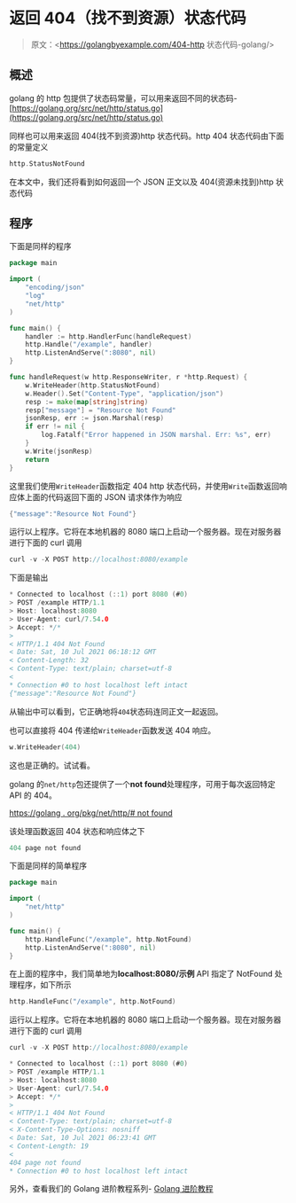 # 返回 404（找不到资源）状态代码

> 原文：<https://golangbyexample.com/404-http 状态代码-golang/>

## **概述**

golang 的 http 包提供了状态码常量，可以用来返回不同的状态码-[https://golang.org/src/net/http/status.go](https://golang.org/src/net/http/status.go)

同样也可以用来返回 404(找不到资源)http 状态代码。http 404 状态代码由下面的常量定义

```go
http.StatusNotFound
```

在本文中，我们还将看到如何返回一个 JSON 正文以及 404(资源未找到)http 状态代码

## **程序**

下面是同样的程序

```go
package main

import (
	"encoding/json"
	"log"
	"net/http"
)

func main() {
	handler := http.HandlerFunc(handleRequest)
	http.Handle("/example", handler)
	http.ListenAndServe(":8080", nil)
}

func handleRequest(w http.ResponseWriter, r *http.Request) {
	w.WriteHeader(http.StatusNotFound)
	w.Header().Set("Content-Type", "application/json")
	resp := make(map[string]string)
	resp["message"] = "Resource Not Found"
	jsonResp, err := json.Marshal(resp)
	if err != nil {
		log.Fatalf("Error happened in JSON marshal. Err: %s", err)
	}
	w.Write(jsonResp)
	return
}
```

这里我们使用`WriteHeader`函数指定 404 http 状态代码，并使用`Write`函数返回响应体上面的代码返回下面的 JSON 请求体作为响应

```go
{"message":"Resource Not Found"}
```

运行以上程序。它将在本地机器的 8080 端口上启动一个服务器。现在对服务器进行下面的 curl 调用

```go
curl -v -X POST http://localhost:8080/example
```

下面是输出

```go
* Connected to localhost (::1) port 8080 (#0)
> POST /example HTTP/1.1
> Host: localhost:8080
> User-Agent: curl/7.54.0
> Accept: */*
> 
< HTTP/1.1 404 Not Found
< Date: Sat, 10 Jul 2021 06:18:12 GMT
< Content-Length: 32
< Content-Type: text/plain; charset=utf-8
< 
* Connection #0 to host localhost left intact
{"message":"Resource Not Found"}
```

从输出中可以看到，它正确地将`404`状态码连同正文一起返回。

也可以直接将 404 传递给`WriteHeader`函数发送 404 响应。

```go
w.WriteHeader(404)
```

这也是正确的。试试看。

golang 的`net/http`包还提供了一个**not found**处理程序，可用于每次返回特定 API 的 404。

[https://golang . org/pkg/net/http/# not found](https://golang.org/pkg/net/http/#NotFound)

该处理函数返回 404 状态和响应体之下

```go
404 page not found
```

下面是同样的简单程序

```go
package main

import (
	"net/http"
)

func main() {
	http.HandleFunc("/example", http.NotFound)
	http.ListenAndServe(":8080", nil)
}
```

在上面的程序中，我们简单地为**localhost:8080/示例** API 指定了 NotFound 处理程序，如下所示

```go
http.HandleFunc("/example", http.NotFound)
```

运行以上程序。它将在本地机器的 8080 端口上启动一个服务器。现在对服务器进行下面的 curl 调用

```go
curl -v -X POST http://localhost:8080/example
```

```go
* Connected to localhost (::1) port 8080 (#0)
> POST /example HTTP/1.1
> Host: localhost:8080
> User-Agent: curl/7.54.0
> Accept: */*
> 
< HTTP/1.1 404 Not Found
< Content-Type: text/plain; charset=utf-8
< X-Content-Type-Options: nosniff
< Date: Sat, 10 Jul 2021 06:23:41 GMT
< Content-Length: 19
< 
404 page not found
* Connection #0 to host localhost left intact
```

另外，查看我们的 Golang 进阶教程系列- [Golang 进阶教程](https://golangbyexample.com/golang-comprehensive-tutorial/)